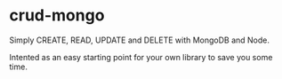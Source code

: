 # crud-mongo
Simply CREATE, READ, UPDATE and DELETE with MongoDB and Node.

Intented as an easy starting point for your own library to save you some time.

